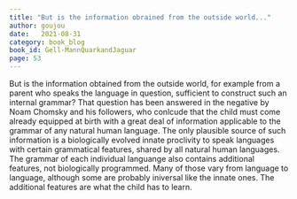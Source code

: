 ```yaml
---
title: "But is the information obrained from the outside world..."
author: goujou
date:   2021-08-31
category: book_blog
book_id: Gell-MannQuarkandJaguar
page: 53
---
```

But is the information obtained from the outside world, for example from a parent who speaks the language in question, sufficient to construct such an internal grammar?
That question has been answered in the negative by Noam Chomsky and his followers, who conlcude that the child must come already equipped at birth with a great deal of information applicable to the grammar of any natural human language.
The only plausible source of such information is a biologically evolved innate proclivity to speak languages with certain grammatical features, shared by all natural human languages.
The grammar of each individual languange also contains additional features, not biologically programmed.
Many of those vary from language to language, although some are probably iniversal like the innate ones.
The additional features are what the child has to learn.
